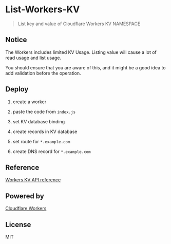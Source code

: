 # List-Workers-KV

> List key and value of Cloudflare Workers KV NAMESPACE

## Notice

The Workers includes limited KV Usage. Listing value will cause a lot of read usage and list usage.

You should ensure that you are aware of this, and it might be a good idea to add validation before the operation.

## Deploy

1. create a worker

2. paste the code from `index.js`

3. set KV database binding

4. create records in KV database

5. set route for `*.example.com`

6. create DNS record for `*.example.com`

## Reference

[Workers KV API reference](https://developers.cloudflare.com/workers/runtime-apis/kv)

## Powered by

[Cloudflare Workers](https://workers.dev/)

## License

MIT
